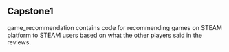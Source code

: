 ## Capstone1

game_recommendation contains code for recommending games on STEAM platform to STEAM users based on what the other players said in the reviews.
